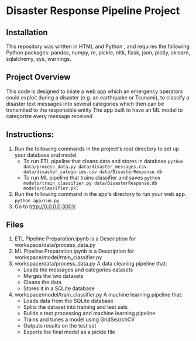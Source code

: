 

# Disaster Response Pipeline Project

## Installation
This repository was written in HTML and Python , and requires the following Python packages: 
 pandas, numpy, re, pickle, nltk, flask, json, plotly, sklearn, sqlalchemy, sys,  warnings.

## Project Overview
This code is designed to iniate a  web app which an emergency operators could exploit during a disaster (e.g. an earthquake or Tsunami), to classify a disaster text messages into several categories which then can be transmited to the responsible entity
The app built to have an ML model to categorize every message received

## Instructions:

1. Run the following commands in the project's root directory to set up your database and model.
    - To run ETL pipeline that cleans data and stores in database
        `python data/process_data.py data/disaster_messages.csv data/disaster_categories.csv data/DisasterResponse.db`
    - To run ML pipeline that trains classifier and saves
        `python models/train_classifier.py data/DisasterResponse.db models/classifier.pkl`
2. Run the following command in the app's directory to run your web app.
    `python app/run.py`
3. Go to http://0.0.0.0:3001/

## Files

1. ETL Pipeline Preparation.ipynb is a Description for workspace/data/process_data.py
2. ML Pipeline Preparation.ipynb is a Description for workspace/model/train_classifier.py
3. workspace/data/process_data.py A data cleaning pipeline that:
   * Loads the messages and categories datasets
   * Merges the two datasets
   * Cleans the data
   * Stores it in a SQLite database
4. workspace/model/train_classifier.py A machine learning pipeline that:
   * Loads data from the SQLite database
   * Splits the dataset into training and test sets
   * Builds a text processing and machine learning pipeline
   * Trains and tunes a model using GridSearchCV
   * Outputs results on the test set
   * Exports the final model as a pickle file
